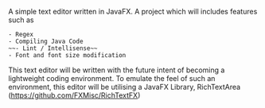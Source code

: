 A simple text editor written in JavaFX. A project which will includes features such as 

	- Regex
	- Compiling Java Code
	~~- Lint / Intellisense~~
	- Font and font size modification
	
This text editor will be written with the future intent of becoming a lightweight coding environment. To emulate the feel of such an environment, this editor will be utilising a JavaFX Library, RichTextArea (https://github.com/FXMisc/RichTextFX)
